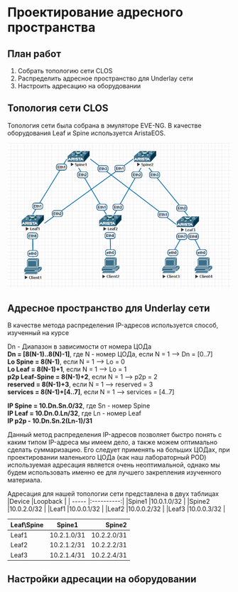 # Проектирование адресного пространства
## План работ
1. Собрать топологию сети CLOS
2. Распределить адресное пространство для Underlay cети
3. Настроить адресацию на оборудовании
## Топология сети CLOS
Топология сети была собрана в эмуляторе EVE-NG. В качестве оборудования Leaf и Spine используется AristaEOS.

![alt-текст](https://github.com/Vorobey1/otus-dc-network-design/blob/main/lab1/screenshots/Topology.PNG)
## Адресное пространство для Underlay сети
В качестве метода распределения IP-адресов используется способ, изученный на курсе 

Dn - Диапазон в зависимости от номера ЦОДа  
**Dn = [8(N-1)..8(N)-1]**, где N - номер ЦОДа, если N = 1 --> Dn = [0..7]  
**Lo Spine = 8(N-1)**, если N = 1 --> Lo = 0  
**Lo Leaf = 8(N-1)+1**, если N = 1 --> Lo = 1  
**p2p Leaf-Spine = 8(N-1)+2**, если N = 1 --> p2p = 2  
**reserved = 8(N-1)+3**,  если N = 1 --> reserved = 3  
**services = 8(N-1)+[4..7]**,  если N = 1 --> services = [4..7]

**IP Spine = 10.Dn.Sn.0/32**, где Sn - номер Spine  
**IP Leaf = 10.Dn.0.Ln/32**, где Ln - номер Leaf  
**IP p2p - 10.Dn.Sn.2(Ln-1)/31**  

Данный метод распределения IP-адресов позволяет быстро понять с каким типом IP-адреса мы имеем дело, а также можем оптимально сделать суммаризацию. Его  следует применять на больших ЦОДах, при проектировании маленького ЦОДа (как наш лабораторный POD) используемая адресация является очень неоптимальной, однако мы будем использовать именно ее для лучшего закрепления изученного материала.  

Адресация для нашей топологии сети представлена в двух таблицах  
|Device |Loopback    |
| ----- |:----------:|
|Spine1 |10.0.1.0/32 |
|Spine2 |10.0.2.0/32 |
|Leaf1  |10.0.0.1/32 |
|Leaf2  |10.0.0.2/32 |
|Leaf3  |10.0.0.3/32 |

|Leaf\Spine  | Spine1     | Spine2     |
| ---------- |:----------:| ----------:|
|Leaf1       |10.2.1.0/31 |10.2.2.0/31 |
|Leaf2       |10.2.1.2/31 |10.2.2.2/31 |
|Leaf3       |10.2.1.4/31 |10.2.2.4/31 |

## Настройки адресации на оборудовании
